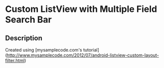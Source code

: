 # Custom ListView with Multiple Field Search Bar

## Description

Created using [mysamplecode.com's tutorial] (http://www.mysamplecode.com/2012/07/android-listview-custom-layout-filter.html)
